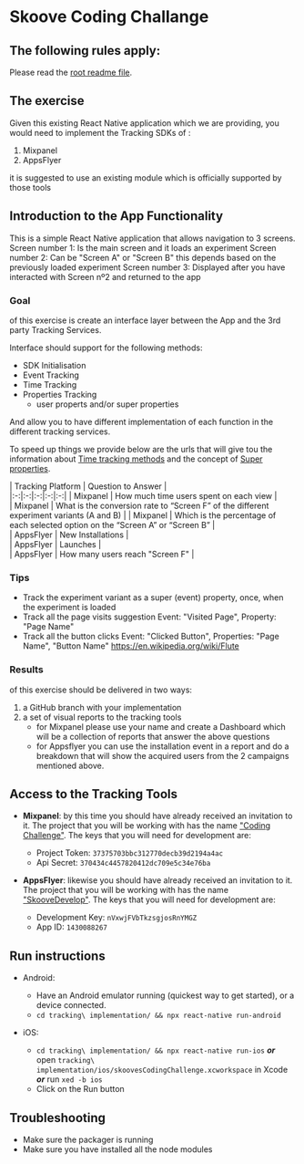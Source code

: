 # Skoove Coding Challange

## The following rules apply:

Please read the [root readme file](https://github.com/Learnfield-GmbH/CodingChallenge/blob/master/README.md).

## The exercise

Given this existing React Native application which we are providing, you would need to implement the Tracking SDKs of :
1. Mixpanel
2. AppsFlyer

it is suggested to use an existing module which is officially supported by those tools 

## Introduction to the App Functionality
This is a simple React Native application that allows navigation to 3 screens.
Screen number 1: Is the main screen and it loads an experiment
Screen number 2: Can be "Screen A" or "Screen B" this depends based on the previously loaded experiment
Screen number 3: Displayed after you have interacted with Screen nº2 and returned to the app

### Goal
of this exercise is create an interface layer between the App and the 3rd party Tracking Services. 

Interface should support for the following methods:
- SDK Initialisation
- Event Tracking
- Time Tracking
- Properties Tracking
  - user properts and/or super properties

And allow you to have different implementation of each function in the different tracking services.

To speed up things we provide below are the urls that will give tou the information about [Time tracking methods](https://developer.mixpanel.com/docs/react-native#timing-events) and the concept of [Super properties](https://help.mixpanel.com/hc/en-us/articles/360001355266-Event-Properties#super-properties-for-events).


| Tracking Platform  |  Question to Answer |  
|:-:|:-:|:-:|:-:|:-:|
|  Mixpanel |  How much time users spent on each view |   
|  Mixpanel |  What is the conversion rate to “Screen F” of the different experiment variants (A and B) | 
|  Mixpanel |  Which is the percentage of each selected option on the “Screen A” or “Screen B”  |  
|  AppsFlyer |  New Installations  |  
|  AppsFlyer |  Launches  |   
|  AppsFlyer |  How many users reach "Screen F"  |   



### Tips

- Track the experiment variant as a super (event) property, once, when the experiment is loaded
- Track all the page visits suggestion Event: "Visited Page", Property: "Page Name"
- Track all the button clicks Event: "Clicked Button", Properties: "Page Name", "Button Name" https://en.wikipedia.org/wiki/Flute


### Results

of this exercise should be delivered in two ways:
1. a GitHub branch with your implementation
2. a set of visual reports to the tracking tools
    - for Mixpanel please use your name and create a Dashboard which will be a collection of reports that answer the above questions
    - for Appsflyer you can use the installation event in a report and do a breakdown that will show the acquired users from the 2 campaigns mentioned above.

## Access to the Tracking Tools

- **Mixpanel**: by this time you should have already received an invitation to it. The project that you will be working with has the name ["Coding Challenge"](
https://eu.mixpanel.com/report/2384517). The keys that you will need for development are:
    - Project Token: `37375703bbc312770decb39d2194a4ac`
    - Api Secret: `370434c4457820412dc709e5c34e76ba`

- **AppsFlyer**: likewise you should have already received an invitation to it. The project that you will be working with has the name ["SkooveDevelop"](
https://hq1.appsflyer.com/unified-ltv/dashboard/id1430088267). The keys that you will need for development are:
    - Development Key: `nVxwjFVbTkzsgjosRnYMGZ`
    - App ID: `1430088267`


## Run instructions

 
- Android:
  * Have an Android emulator running (quickest way to get started), or a device connected.
  * `cd tracking\ implementation/ && npx react-native run-android`

- iOS:
  * `cd tracking\ implementation/ && npx react-native run-ios` ***or*** open `tracking\ implementation/ios/skoovesCodingChallenge.xcworkspace` in Xcode ***or*** run `xed -b ios`
  * Click on the Run button


## Troubleshooting
- Make sure the packager is running
- Make sure you have installed all the node modules